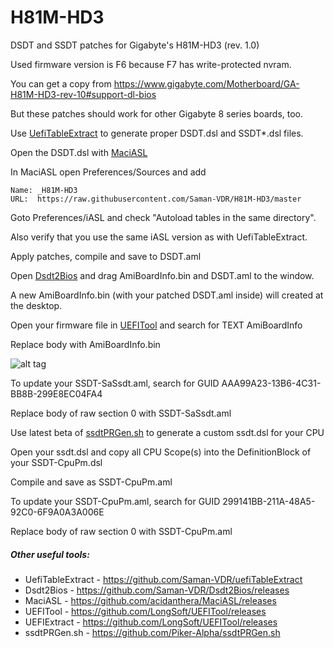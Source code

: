 H81M-HD3
========

DSDT and SSDT patches for Gigabyte's H81M-HD3 (rev. 1.0)

Used firmware version is F6 because F7 has write-protected nvram.

You can get a copy from https://www.gigabyte.com/Motherboard/GA-H81M-HD3-rev-10#support-dl-bios

But these patches should work for other Gigabyte 8 series boards, too.


Use [UefiTableExtract](https://github.com/Saman-VDR/uefiTableExtract) to generate proper DSDT.dsl and SSDT*.dsl files.

Open the DSDT.dsl with [MaciASL](https://github.com/acidanthera/MaciASL/releases)

In MaciASL open Preferences/Sources and add

    Name: _H81M-HD3
    URL:  https://raw.githubusercontent.com/Saman-VDR/H81M-HD3/master

Goto Preferences/iASL and check "Autoload tables in the same directory".

Also verify that you use the same iASL version as with UefiTableExtract.

Apply patches, compile and save to DSDT.aml


Open [Dsdt2Bios](https://github.com/Saman-VDR/Dsdt2Bios/releases) and drag AmiBoardInfo.bin and DSDT.aml to the window.

A new AmiBoardInfo.bin (with your patched DSDT.aml inside) will created at the desktop.

Open your firmware file in [UEFITool](https://github.com/LongSoft/UEFITool/releases) and search for TEXT AmiBoardInfo

Replace body with AmiBoardInfo.bin 

![alt tag](https://cloud.githubusercontent.com/assets/3736530/11601050/eb48de5e-9ad0-11e5-9718-d4a353aff792.png)


To update your SSDT-SaSsdt.aml, search for GUID AAA99A23-13B6-4C31-BB8B-299E8EC04FA4

Replace body of raw section 0 with SSDT-SaSsdt.aml


Use latest beta of [ssdtPRGen.sh](https://github.com/Piker-Alpha/ssdtPRGen.sh) to generate a custom ssdt.dsl for your CPU

Open your ssdt.dsl and copy all CPU Scope(s) into the DefinitionBlock of your SSDT-CpuPm.dsl

Compile and save as SSDT-CpuPm.aml

To update your SSDT-CpuPm.aml, search for GUID 299141BB-211A-48A5-92C0-6F9A0A3A006E

Replace body of raw section 0 with SSDT-CpuPm.aml


##### Other useful tools:
* UefiTableExtract - https://github.com/Saman-VDR/uefiTableExtract
* Dsdt2Bios - https://github.com/Saman-VDR/Dsdt2Bios/releases
* MaciASL - https://github.com/acidanthera/MaciASL/releases
* UEFITool - https://github.com/LongSoft/UEFITool/releases
* UEFIExtract - https://github.com/LongSoft/UEFITool/releases
* ssdtPRGen.sh - https://github.com/Piker-Alpha/ssdtPRGen.sh

